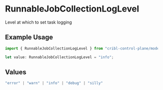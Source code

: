 # RunnableJobCollectionLogLevel

Level at which to set task logging

## Example Usage

```typescript
import { RunnableJobCollectionLogLevel } from "cribl-control-plane/models";

let value: RunnableJobCollectionLogLevel = "info";
```

## Values

```typescript
"error" | "warn" | "info" | "debug" | "silly"
```
